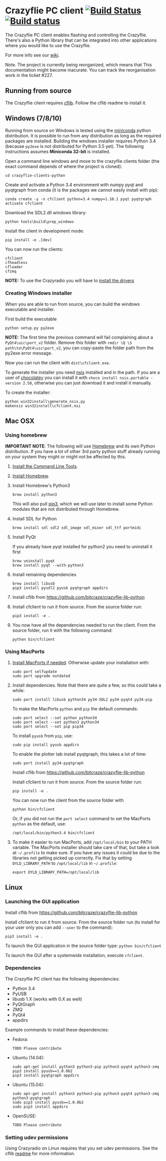 # Crazyflie PC client [![Build Status](https://api.travis-ci.org/bitcraze/crazyflie-clients-python.svg)](https://travis-ci.org/bitcraze/crazyflie-clients-python) [![Build status](https://ci.appveyor.com/api/projects/status/u2kejdbc9wrexo31?svg=true)](https://ci.appveyor.com/project/bitcraze/crazyflie-clients-python)


The Crazyflie PC client enables flashing and controlling the Crazyflie.
There's also a Python library that can be integrated into other applications
where you would like to use the Crazyflie.

For more info see our [wiki](http://wiki.bitcraze.se/ "Bitcraze Wiki").

Note. The project is currently being reorganized, which means that This
documentation might become inacurate. You can track the reorganisation work in
the ticket #227.

Running from source
-------------------

The Crazyflie client requires [cflib](https://github.com/bitcraze/crazyflie-lib-python).
Follow the cflib readme to install it.

## Windows (7/8/10)

Running from source on Windows is tested using the [miniconda](http://conda.pydata.org/miniconda.html) python distribution. It is possible to run from any distribution as long as the required packages are installed. Building the windows installer requires Python 3.4 (because ```py2exe``` is not distributed for Python 3.5 yet). The following instructions assumes **Miniconda 32-bit** is installed.

Open a command line windows and move to the crazyflie clients folder (the exact command depends of where the project is cloned):
```
cd crazyflie-clients-python
```

Create and activate a Python 3.4 environment with numpy pyqt and pyqtgraph from conda (it is the packages we cannot easily install with pip):
```
conda create -y -n cfclient python=3.4 numpy=1.10.1 pyqt pyqtgraph
activate cfclient
```

Download the SDL2.dll windows library:
```
python tools\build\prep_windows
```

Install the client in development mode:
```
pip install -e .[dev]
```

You can now run the clients:
```
cfclient
cfheadless
cfloader
cfzmq
```

**NOTE:** To use the Crazyradio you will have to [install the drivers](https://wiki.bitcraze.io/doc:crazyradio:install_windows_zadig)

### Creating Windows installer

When you are able to run from source, you can build the windows executable and installer.

First build the executable
```
python setup.py py2exe
```
**NOTE:** The first time the previous command will fail complaining about a ```PyQt4\uic\port_v2```
folder. Remove this folder with ```rmdir \Q \S path\to\PyQt4\uic\port_v2```,
you can copy-paste the folder path from the py2exe error message.


Now you can run the client with ```dist\cfclient.exe```.

To generate the installer you need [nsis](http://nsis.sourceforge.net/) installed and in the path. If you
are a user of [chocolatey](https://chocolatey.org/) you can install it with ```choco install nsis.portable -version 2.50```,
otherwise you can just download it and install it manually.

To create the installer:
```
python win32install\generate_nsis.py
makensis win32install\cfclient.nsi
```

## Mac OSX

### Using homebrew
**IMPORTANT NOTE**: The following will use
[Homebrew](http://brew.sh/) and its own Python distribution. If
you have a lot of other 3rd party python stuff already running on your system
they might or might not be affected by this.

1. [Install the Command Line Tools](https://gist.github.com/derhuerst/1b15ff4652a867391f03#1--install-the-command-line-tools).

1. [Install Homebrew](https://gist.github.com/derhuerst/1b15ff4652a867391f03#2--install-homebrew).

1. Install Homebrew's Python3
    ```
    brew install python3
    ```

    This will also pull [pip3](https://pip.pypa.io/en/latest/), which we will use later to install some Python modules that are not distributed through Homebrew.

1. Install SDL for Python
    ```
    brew install sdl sdl2 sdl_image sdl_mixer sdl_ttf portmidi
    ```

1. Install PyQt

    If you already have pyqt installed for python2 you need to uninstall it first

    ```
    brew uninstall pyqt
    brew install pyqt --with-python3
    ```

1. Install remaining dependencies

    ```
    brew install libusb
    pip3 install pysdl2 pyusb pyqtgraph appdirs
    ```

1. Install cflib from https://github.com/bitcraze/crazyflie-lib-python

1. Install cfclient to run it from source. From the source folder run:
    ```
    pip3 install -e .
    ```

1. You now have all the dependencies needed to run the client. From the source folder, run it with the following command:
    ```
    python bin/cfclient
    ```

### Using MacPorts
1. [Install MacPorts if needed](http://www.macports.org/install.php). Otherwise update your installation with:
    ```
    sudo port selfupdate
    sudo port upgrade outdated
    ```

1. Install dependencies. Note that there are quite a few, so this could take a while:
    ```
    sudo port install libusb python34 py34-SDL2 py34-pyqt4 py34-pip
    ```
    To make the MacPorts ```python``` and ```pip``` the default commands:
    ```
    sudo port select --set python python34
    sudo port select --set python3 python34
    sudo port select --set pip pip34
    ```
    To install ```pyusb``` from ```pip```, use:
    ```
    sudo pip install pyusb appdirs
    ```
    To enable the plotter tab install pyqtgraph, this takes a lot of time:
    ```
    sudo port install py34-pyqtgraph
    ```
    Install cflib from https://github.com/bitcraze/crazyflie-lib-python

    Install cfclient to run it from source. From the source folder run:
    ```
    pip install -e .
    ```
    You can now run the client from the source folder with
    ```
    python bin/cfclient
    ```
    Or, if you did not run the ```port select``` command to set the MacPorts ```python``` as the default, use:
    ```
    /opt/local/bin/python3.4 bin/cfclient
    ```

1. To make it easier to run MacPorts, add ```/opt/local/bin``` to your PATH variable.
    The MacPorts installer should take care of that, but take a look at
    ```~/.profile``` to make sure. If you have any issues it could be due to the
    libraries not getting picked up correctly. Fix that by setting
    ```DYLD_LIBRARY_PATH``` to ```/opt/local/lib``` in ```~/.profile```:
    ```
    export DYLD_LIBRARY_PATH=/opt/local/lib
    ```

## Linux

### Launching the GUI application

Install cflib from https://github.com/bitcraze/crazyflie-lib-python

Install cfclient to run it from source. From the source folder run (to install
for your user only you can add ```--user``` to the command):
```
pip3 install -e .
```
To launch the GUI application in the source folder type:
```python bin/cfclient```

To launch the GUI after a systemwide installation, execute ```cfclient```.

### Dependencies

The Crazyflie PC client has the following dependencies:

* Python 3.4
* PyUSB
* libusb 1.X (works with 0.X as well)
* PyQtGraph
* ZMQ
* PyQt4
* appdirs

Example commands to install these dependencies:

* Fedora:

    ```
    TODO Please contribute
    ```


* Ubuntu (14.04):

    ```
    sudo apt-get install python3 python3-pip python3-pyqt4 python3-zmq
    pip3 install pyusb==1.0.0b2
    pip3 install pyqtgraph appdirs
    ```

* Ubuntu (15.04):

    ```
    sudo apt-get install python3 python3-pip python3-pyqt4 python3-zmq python3-pyqtgraph
    sudo pip3 install pyusb==1.0.0b2
    sudo pip3 install appdirs
    ```

* OpenSUSE:

    ```
    TODO Please contribute
    ```

### Setting udev permissions

Using Crazyradio on Linux requires that you set udev permissions. See the cflib
[readme](https://github.com/bitcraze/crazyflie-lib-python#setting-udev-permissions)
for more information.
